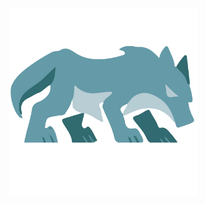 <p align="center">
    <a href="https://wolftechti.com" target="_blank">
        <img width="300" src="public/logo.png" alt="logo.png" title="wolf logo">
    </a>
</p>